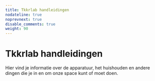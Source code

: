 ```yaml
---
title: Tkkrlab handleidingen
nodateline: true
noprevnext: true
disable_comments: true
weight: 90
---
```


# Tkkrlab handleidingen

Hier vind je informatie over de apparatuur, het huishouden en andere dingen die je in en om onze space kunt of moet doen.
